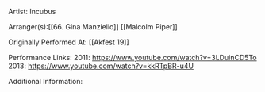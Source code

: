 Artist: Incubus

  

Arranger(s):[[66. Gina Manziello]] [[Malcolm Piper]]

  

Originally Performed At: [[Akfest 19]]

  

Performance Links:
2011: https://www.youtube.com/watch?v=3LDuinCD5To
2013: https://www.youtube.com/watch?v=kkRTpBR-u4U

  
Additional Information: